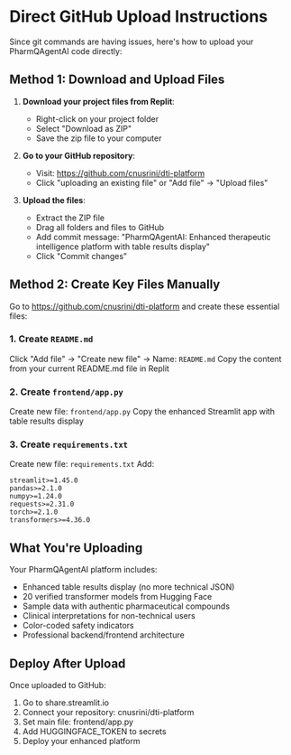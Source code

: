# Direct GitHub Upload Instructions

Since git commands are having issues, here's how to upload your PharmQAgentAI code directly:

## Method 1: Download and Upload Files

1. **Download your project files from Replit**:
   - Right-click on your project folder
   - Select "Download as ZIP" 
   - Save the zip file to your computer

2. **Go to your GitHub repository**:
   - Visit: https://github.com/cnusrini/dti-platform
   - Click "uploading an existing file" or "Add file" → "Upload files"

3. **Upload the files**:
   - Extract the ZIP file
   - Drag all folders and files to GitHub
   - Add commit message: "PharmQAgentAI: Enhanced therapeutic intelligence platform with table results display"
   - Click "Commit changes"

## Method 2: Create Key Files Manually

Go to https://github.com/cnusrini/dti-platform and create these essential files:

### 1. Create `README.md`
Click "Add file" → "Create new file" → Name: `README.md`
Copy the content from your current README.md file in Replit

### 2. Create `frontend/app.py` 
Create new file: `frontend/app.py`
Copy the enhanced Streamlit app with table results display

### 3. Create `requirements.txt`
Create new file: `requirements.txt`
Add:
```
streamlit>=1.45.0
pandas>=2.1.0
numpy>=1.24.0
requests>=2.31.0
torch>=2.1.0
transformers>=4.36.0
```

## What You're Uploading

Your PharmQAgentAI platform includes:
- Enhanced table results display (no more technical JSON)
- 20 verified transformer models from Hugging Face
- Sample data with authentic pharmaceutical compounds
- Clinical interpretations for non-technical users
- Color-coded safety indicators
- Professional backend/frontend architecture

## Deploy After Upload

Once uploaded to GitHub:
1. Go to share.streamlit.io
2. Connect your repository: cnusrini/dti-platform
3. Set main file: frontend/app.py
4. Add HUGGINGFACE_TOKEN to secrets
5. Deploy your enhanced platform